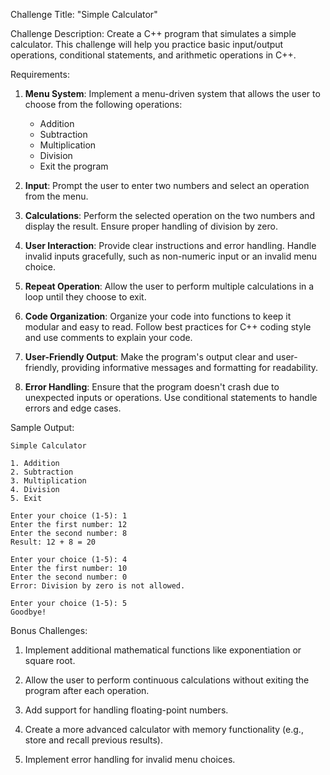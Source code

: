 Challenge Title: "Simple Calculator"

Challenge Description:
Create a C++ program that simulates a simple calculator. This challenge will help you practice basic input/output operations, conditional statements, and arithmetic operations in C++.

Requirements:

1. **Menu System**: Implement a menu-driven system that allows the user to choose from the following operations:
   - Addition
   - Subtraction
   - Multiplication
   - Division
   - Exit the program

2. **Input**: Prompt the user to enter two numbers and select an operation from the menu.

3. **Calculations**: Perform the selected operation on the two numbers and display the result. Ensure proper handling of division by zero.

4. **User Interaction**: Provide clear instructions and error handling. Handle invalid inputs gracefully, such as non-numeric input or an invalid menu choice.

5. **Repeat Operation**: Allow the user to perform multiple calculations in a loop until they choose to exit.

6. **Code Organization**: Organize your code into functions to keep it modular and easy to read. Follow best practices for C++ coding style and use comments to explain your code.

7. **User-Friendly Output**: Make the program's output clear and user-friendly, providing informative messages and formatting for readability.

8. **Error Handling**: Ensure that the program doesn't crash due to unexpected inputs or operations. Use conditional statements to handle errors and edge cases.

Sample Output:
```
Simple Calculator

1. Addition
2. Subtraction
3. Multiplication
4. Division
5. Exit

Enter your choice (1-5): 1
Enter the first number: 12
Enter the second number: 8
Result: 12 + 8 = 20

Enter your choice (1-5): 4
Enter the first number: 10
Enter the second number: 0
Error: Division by zero is not allowed.

Enter your choice (1-5): 5
Goodbye!
```

Bonus Challenges:
1. Implement additional mathematical functions like exponentiation or square root.

2. Allow the user to perform continuous calculations without exiting the program after each operation.

3. Add support for handling floating-point numbers.

4. Create a more advanced calculator with memory functionality (e.g., store and recall previous results).

5. Implement error handling for invalid menu choices.